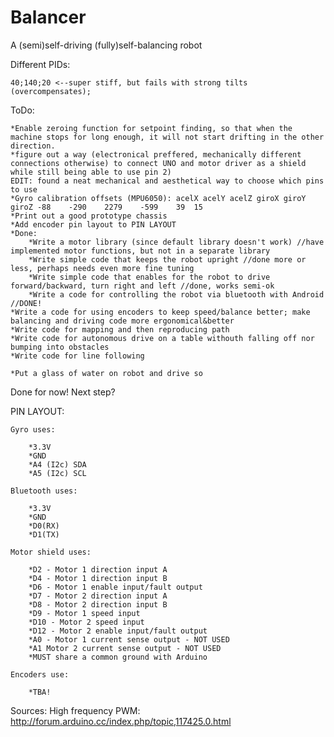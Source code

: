 # Balancer
A (semi)self-driving (fully)self-balancing robot

Different PIDs:

	40;140;20 <--super stiff, but fails with strong tilts (overcompensates);
	
	
ToDo:

	*Enable zeroing function for setpoint finding, so that when the machine stops for long enough, it will not start drifting in the other direction.
	*figure out a way (electronical preffered, mechanically different connections otherwise) to connect UNO and motor driver as a shield while still being able to use pin 2)
	EDIT: found a neat mechanical and aesthetical way to choose which pins to use
	*Gyro calibration offsets (MPU6050): acelX acelY acelZ giroX giroY giroZ -88	-290	2279	-599	39	15
	*Print out a good prototype chassis
	*Add encoder pin layout to PIN LAYOUT
	*Done:
		*Write a motor library (since default library doesn't work) //have implemented motor functions, but not in a separate library
		*Write simple code that keeps the robot upright //done more or less, perhaps needs even more fine tuning
		*Write simple code that enables for the robot to drive forward/backward, turn right and left //done, works semi-ok
		*Write a code for controlling the robot via bluetooth with Android //DONE!
	*Write a code for using encoders to keep speed/balance better; make balancing and driving code more ergonomical&better
	*Write code for mapping and then reproducing path
	*Write code for autonomous drive on a table withouth falling off nor bumping into obstacles
	*Write code for line following
	
	*Put a glass of water on robot and drive so
	
	
Done for now! Next step?
	

PIN LAYOUT:
	
	Gyro uses:
	
		*3.3V
		*GND
		*A4 (I2c) SDA
		*A5 (I2c) SCL
	
	Bluetooth uses:
	
		*3.3V
		*GND
		*D0(RX)
		*D1(TX)
	
	Motor shield uses:
	
		*D2 - Motor 1 direction input A
		*D4 - Motor 1 direction input B
		*D6 - Motor 1 enable input/fault output
		*D7 - Motor 2 direction input A
		*D8 - Motor 2 direction input B
		*D9 - Motor 1 speed input
		*D10 - Motor 2 speed input
		*D12 - Motor 2 enable input/fault output
		*A0 - Motor 1 current sense output - NOT USED
		*A1 Motor 2 current sense output - NOT USED
		*MUST share a common ground with Arduino
	
	Encoders use:
	
		*TBA!
		

Sources:
	High frequency PWM:
		http://forum.arduino.cc/index.php/topic,117425.0.html
	
